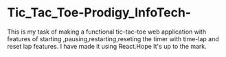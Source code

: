 # Tic_Tac_Toe-Prodigy_InfoTech-
This is my task of making a functional tic-tac-toe web application with features of starting ,pausing,restarting,reseting the timer with time-lap and reset lap features. I have made it using React.Hope It's up to the mark.
